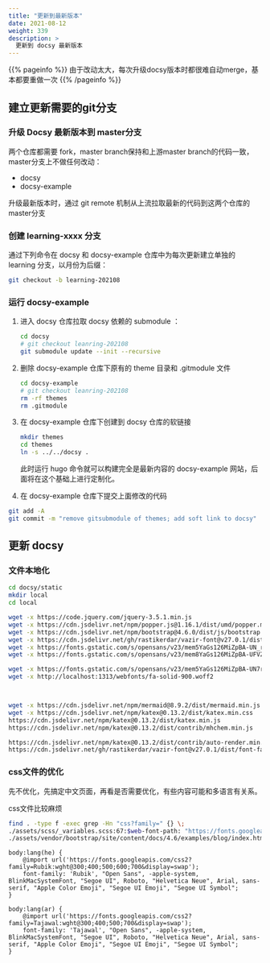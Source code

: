 ```yaml
---
title: "更新到最新版本"
date: 2021-08-12
weight: 339
description: >
  更新到 docsy 最新版本
---
```


{{% pageinfo %}}
由于改动太大，每次升级docsy版本时都很难自动merge，基本都要重做一次
{{% /pageinfo %}}

## 建立更新需要的git分支

### 升级 Docsy 最新版本到 master分支

两个仓库都需要 fork，master branch保持和上游master branch的代码一致，master分支上不做任何改动：

- docsy
- docsy-example

升级最新版本时，通过 git remote 机制从上流拉取最新的代码到这两个仓库的master分支

### 创建 learning-xxxx 分支

通过下列命令在 docsy 和 docsy-example 仓库中为每次更新建立单独的 learning 分支，以月份为后缀：

```bash
git checkout -b learning-202108
```

### 运行 docsy-example 


1. 进入 docsy 仓库拉取 docsy 依赖的 submodule ：

   ```bash
   cd docsy
   # git checkout leanring-202108
   git submodule update --init --recursive
   ```

2. 删除 docsy-example 仓库下原有的 theme 目录和 .gitmodule 文件

    ```bash
    cd docsy-example
    # git checkout leanring-202108
    rm -rf themes
    rm .gitmodule
    ```

3. 在 docsy-example 仓库下创建到 docsy 仓库的软链接

    ```bash
    mkdir themes
    cd themes
    ln -s ../../docsy .
    ```

	此时运行 hugo 命令就可以构建完全是最新内容的 docsy-example 网站，后面将在这个基础上进行定制化。
	
4. 在 docsy-example 仓库下提交上面修改的代码
	
  ```bash
  git add -A
  git commit -m "remove gitsubmodule of themes; add soft link to docsy"
  ```

## 更新 docsy 

### 文件本地化


```bash
cd docsy/static
mkdir local
cd local

wget -x https://code.jquery.com/jquery-3.5.1.min.js
wget -x https://cdn.jsdelivr.net/npm/popper.js@1.16.1/dist/umd/popper.min.js
wget -x https://cdn.jsdelivr.net/npm/bootstrap@4.6.0/dist/js/bootstrap.min.js
wget -x https://cdn.jsdelivr.net/gh/rastikerdar/vazir-font@v27.0.1/dist/font-face.css
wget -x https://fonts.gstatic.com/s/opensans/v23/mem5YaGs126MiZpBA-UN_r8OUuhpKKSTjw.woff2
wget -x https://fonts.gstatic.com/s/opensans/v23/mem8YaGs126MiZpBA-UFVZ0bf8pkAg.woff2

wget -x https://fonts.gstatic.com/s/opensans/v23/mem5YaGs126MiZpBA-UN7rgOUuhpKKSTjw.woff2
wget -x http://localhost:1313/webfonts/fa-solid-900.woff2



wget -x https://cdn.jsdelivr.net/npm/mermaid@8.9.2/dist/mermaid.min.js
wget -x https://cdn.jsdelivr.net/npm/katex@0.13.2/dist/katex.min.css
https://cdn.jsdelivr.net/npm/katex@0.13.2/dist/katex.min.js
https://cdn.jsdelivr.net/npm/katex@0.13.2/dist/contrib/mhchem.min.js

https://cdn.jsdelivr.net/npm/katex@0.13.2/dist/contrib/auto-render.min.js
https://cdn.jsdelivr.net/gh/rastikerdar/vazir-font@v27.0.1/dist/font-face.css

```

### css文件的优化

先不优化，先搞定中文页面，再看是否需要优化，有些内容可能和多语言有关系。

css文件比较麻烦

```bash
find . -type f -exec grep -Hn "css?family=" {} \;                             
./assets/scss/_variables.scss:67:$web-font-path: "https://fonts.googleapis.com/css?family=#{$google_font_family}&display=swap";
./assets/vendor/bootstrap/site/content/docs/4.6/examples/blog/index.html:5:  - "https://fonts.googleapis.com/css?family=Playfair+Display:700,900"
```

```
body:lang(he) {
    @import url('https://fonts.googleapis.com/css2?family=Rubik:wght@300;400;500;600;700&display=swap');
    font-family: 'Rubik', "Open Sans", -apple-system, BlinkMacSystemFont, "Segoe UI", Roboto, "Helvetica Neue", Arial, sans-serif, "Apple Color Emoji", "Segoe UI Emoji", "Segoe UI Symbol";
}

body:lang(ar) {
    @import url('https://fonts.googleapis.com/css2?family=Tajawal:wght@300;400;500;700&display=swap');
    font-family: 'Tajawal', "Open Sans", -apple-system, BlinkMacSystemFont, "Segoe UI", Roboto, "Helvetica Neue", Arial, sans-serif, "Apple Color Emoji", "Segoe UI Emoji", "Segoe UI Symbol";
}
```



